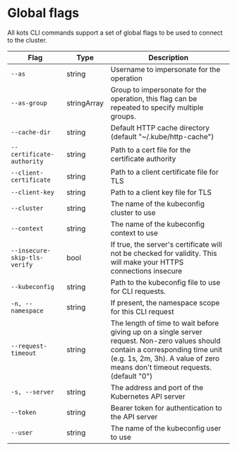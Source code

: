 # Global flags

All kots CLI commands support a set of global flags to be used to connect to the cluster.

| Flag | Type | Description |
|---|---|---|
| `--as` | string | Username to impersonate for the operation |
| `--as-group` | stringArray | Group to impersonate for the operation, this flag can be repeated to specify multiple groups. |
| `--cache-dir` | string | Default HTTP cache directory (default "~/.kube/http-cache") |
| `--certificate-authority` | string  | Path to a cert file for the certificate authority |
| `--client-certificate` | string | Path to a client certificate file for TLS |
| `--client-key` | string | Path to a client key file for TLS |
| `--cluster` | string  | The name of the kubeconfig cluster to use |
| `--context` | string | The name of the kubeconfig context to use |
| `--insecure-skip-tls-verify` | bool | If true, the server's certificate will not be checked for validity. This will make your HTTPS connections insecure |
| `--kubeconfig` | string | Path to the kubeconfig file to use for CLI requests. |
| `-n, --namespace` | string  | If present, the namespace scope for this CLI request |
| `--request-timeout` | string | The length of time to wait before giving up on a single server request. Non-zero values should contain a corresponding time unit (e.g. 1s, 2m, 3h). A value of zero means don't timeout requests. (default "0") |
| `-s, --server` | string | The address and port of the Kubernetes API server |
| `--token` | string | Bearer token for authentication to the API server |
| `--user` | string | The name of the kubeconfig user to use |
